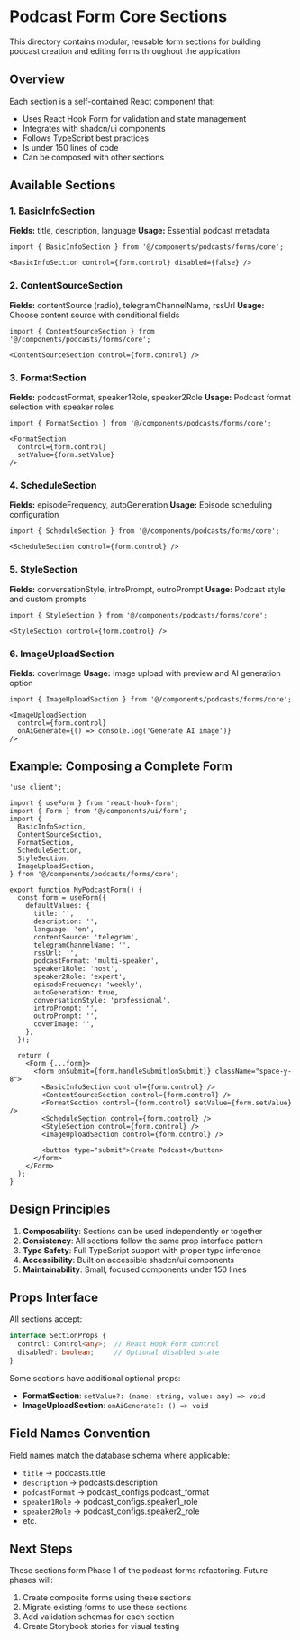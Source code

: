 # Podcast Form Core Sections

This directory contains modular, reusable form sections for building podcast creation and editing forms throughout the application.

## Overview

Each section is a self-contained React component that:
- Uses React Hook Form for validation and state management
- Integrates with shadcn/ui components
- Follows TypeScript best practices
- Is under 150 lines of code
- Can be composed with other sections

## Available Sections

### 1. BasicInfoSection
**Fields:** title, description, language
**Usage:** Essential podcast metadata

```tsx
import { BasicInfoSection } from '@/components/podcasts/forms/core';

<BasicInfoSection control={form.control} disabled={false} />
```

### 2. ContentSourceSection
**Fields:** contentSource (radio), telegramChannelName, rssUrl
**Usage:** Choose content source with conditional fields

```tsx
import { ContentSourceSection } from '@/components/podcasts/forms/core';

<ContentSourceSection control={form.control} />
```

### 3. FormatSection
**Fields:** podcastFormat, speaker1Role, speaker2Role
**Usage:** Podcast format selection with speaker roles

```tsx
import { FormatSection } from '@/components/podcasts/forms/core';

<FormatSection
  control={form.control}
  setValue={form.setValue}
/>
```

### 4. ScheduleSection
**Fields:** episodeFrequency, autoGeneration
**Usage:** Episode scheduling configuration

```tsx
import { ScheduleSection } from '@/components/podcasts/forms/core';

<ScheduleSection control={form.control} />
```

### 5. StyleSection
**Fields:** conversationStyle, introPrompt, outroPrompt
**Usage:** Podcast style and custom prompts

```tsx
import { StyleSection } from '@/components/podcasts/forms/core';

<StyleSection control={form.control} />
```

### 6. ImageUploadSection
**Fields:** coverImage
**Usage:** Image upload with preview and AI generation option

```tsx
import { ImageUploadSection } from '@/components/podcasts/forms/core';

<ImageUploadSection
  control={form.control}
  onAiGenerate={() => console.log('Generate AI image')}
/>
```

## Example: Composing a Complete Form

```tsx
'use client';

import { useForm } from 'react-hook-form';
import { Form } from '@/components/ui/form';
import {
  BasicInfoSection,
  ContentSourceSection,
  FormatSection,
  ScheduleSection,
  StyleSection,
  ImageUploadSection,
} from '@/components/podcasts/forms/core';

export function MyPodcastForm() {
  const form = useForm({
    defaultValues: {
      title: '',
      description: '',
      language: 'en',
      contentSource: 'telegram',
      telegramChannelName: '',
      rssUrl: '',
      podcastFormat: 'multi-speaker',
      speaker1Role: 'host',
      speaker2Role: 'expert',
      episodeFrequency: 'weekly',
      autoGeneration: true,
      conversationStyle: 'professional',
      introPrompt: '',
      outroPrompt: '',
      coverImage: '',
    },
  });

  return (
    <Form {...form}>
      <form onSubmit={form.handleSubmit(onSubmit)} className="space-y-8">
        <BasicInfoSection control={form.control} />
        <ContentSourceSection control={form.control} />
        <FormatSection control={form.control} setValue={form.setValue} />
        <ScheduleSection control={form.control} />
        <StyleSection control={form.control} />
        <ImageUploadSection control={form.control} />

        <button type="submit">Create Podcast</button>
      </form>
    </Form>
  );
}
```

## Design Principles

1. **Composability**: Sections can be used independently or together
2. **Consistency**: All sections follow the same prop interface pattern
3. **Type Safety**: Full TypeScript support with proper type inference
4. **Accessibility**: Built on accessible shadcn/ui components
5. **Maintainability**: Small, focused components under 150 lines

## Props Interface

All sections accept:

```typescript
interface SectionProps {
  control: Control<any>;  // React Hook Form control
  disabled?: boolean;     // Optional disabled state
}
```

Some sections have additional optional props:
- **FormatSection**: `setValue?: (name: string, value: any) => void`
- **ImageUploadSection**: `onAiGenerate?: () => void`

## Field Names Convention

Field names match the database schema where applicable:
- `title` → podcasts.title
- `description` → podcasts.description
- `podcastFormat` → podcast_configs.podcast_format
- `speaker1Role` → podcast_configs.speaker1_role
- `speaker2Role` → podcast_configs.speaker2_role
- etc.

## Next Steps

These sections form Phase 1 of the podcast forms refactoring. Future phases will:
1. Create composite forms using these sections
2. Migrate existing forms to use these sections
3. Add validation schemas for each section
4. Create Storybook stories for visual testing
